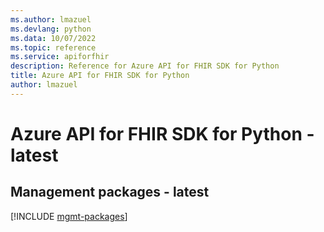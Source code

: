 ```yaml
---
ms.author: lmazuel
ms.devlang: python
ms.data: 10/07/2022
ms.topic: reference
ms.service: apiforfhir
description: Reference for Azure API for FHIR SDK for Python
title: Azure API for FHIR SDK for Python
author: lmazuel
---
```

# Azure API for FHIR SDK for Python - latest

## Management packages - latest
[!INCLUDE [mgmt-packages](api-for-fhir-mgmt-index.md)]